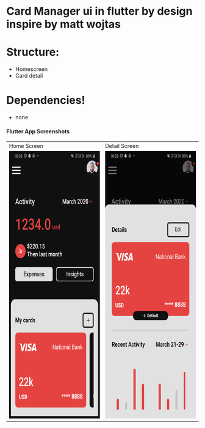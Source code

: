 
# Card Manager ui in flutter by design inspire by matt wojtas

# Structure:

  - Homescreen
  - Card detail

# Dependencies!

  - none

  #### Flutter App Screenshots

<table>
  <tr>
    <td>Home Screen</td>
     <td>Detail Screen</td>
  </tr>
  <tr>
    <td><img src="1.png" width=350 height=700></td>
    <td><img src="2.png" width=350 height=700></td> 
  </tr>
 </table>

 </table>
